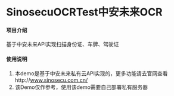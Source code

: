 # SinosecuOCRTest中安未来OCR

#### 项目介绍
基于中安未来API实现扫描身份证、车牌、驾驶证

#### 使用说明

1. 本demo是基于中安未来私有云API实现的，更多功能请去官网查看http://www.sinosecu.com.cn/
2. 该Demo仅作参考，使用该demo需要自己部署私有服务器

